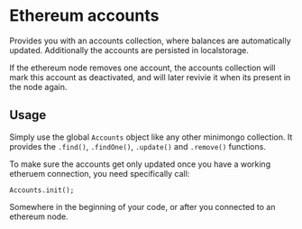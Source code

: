 # Ethereum accounts

Provides you with an accounts collection, where balances are automatically updated.
Additionally the accounts are persisted in localstorage.

If the ethereum node removes one account,
the accounts collection will mark this account as deactivated,
and will later revivie it when its present in the node again.

## Usage

Simply use the global `Accounts` object like any other minimongo collection.
It provides the `.find()`, `.findOne()`, `.update()` and `.remove()` functions.

To make sure the accounts get only updated once you have a working etheruem connection, you need specifically call:

    Accounts.init();

Somewhere in the beginning of your code, or after you connected to an ethereum node.